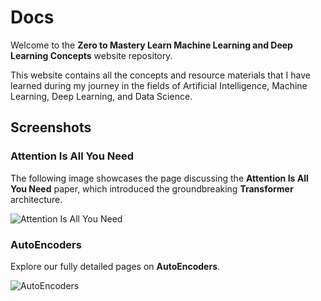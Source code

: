 # Docs

Welcome to the **Zero to Mastery Learn Machine Learning and Deep Learning Concepts** website repository.

This website contains all the concepts and resource materials that I have learned during my journey in the fields of Artificial Intelligence, Machine Learning, Deep Learning, and Data Science.

## Screenshots

### Attention Is All You Need

The following image showcases the page discussing the **Attention Is All You Need** paper, which introduced the groundbreaking **Transformer** architecture.

![Attention Is All You Need](https://raw.githubusercontent.com/jamormoussa/docs/dev/docs/images/att_paper.png)

### AutoEncoders

Explore our fully detailed pages on **AutoEncoders**.

![AutoEncoders](https://raw.githubusercontent.com/jamormoussa/docs/dev/docs/images/auto_encoders.png)
